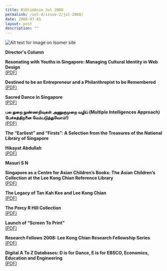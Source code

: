 ```yaml
---
title: BiblioAsia Jul 2008
permalink: /vol-4/issue-2/jul-2008/
date: 2008-07-01
layout: post
description: ""
---
```

![Alt text for image on Isomer site](/images/covers/ba4-2.jpg)

**Director's Column**<br>

**Resonating with Youths in Singapore: Managing Cultural Identity in Web Design**<br>[(PDF)](/files/pdf/vol-4/issue-2/v4-issue2_ResonatingYouths.pdf)

**Destined to be an Entrepreneur and a Philanthropist to be Remembered**<br>[(PDF)](/files/pdf/vol-4/issue-2/v4-issue2_EntrepreneurPhilantropist.pdf)

**Sacred Dance in Singapore**<br>[(PDF)](/files/pdf/vol-4/issue-2/v4-issue2_SacredDance.pdf)

**பல துறை நுண்ணறிவுகள் அணுகுமுறை வழிப் (Multiple Intelligences Approach) பேச்சுத்திறனை மேம்படுத்துவோம்!)**<br>[(PDF)](/files/pdf/vol-4/issue-2/v4-issue2_Tamil.pdf)

**The “Earliest” and “Firsts”: A Selection from the Treasures of the National Library of Singapore**<br>

**Hikayat Abdullah**<br>[(PDF)](/files/pdf/vol-4/issue-2/v4-issue2_HikayatAbdullah.pdf)

**Masuri S N**<br>

**Singapore as a Centre for Asian Children’s Books: The Asian Children’s Collection at the Lee Kong Chian Reference Library**<br>[(PDF)](/files/pdf/vol-4/issue-2/v4-issue2_AsianChildrenBooks.pdf)

**The Legacy of Tan Kah Kee and Lee Kong Chian**<br>[(PDF)](/files/pdf/vol-4/issue-2/v4-issue2_KahKeeKongChian.pdf)

**The Percy R Hill Collection**<br>[(PDF)](/files/pdf/vol-4/issue-2/v4-issue2_PercyHill.pdf)

**Launch of “Screen To Print”**<br>[(PDF)](/files/pdf/vol-4/issue-2/v4-issue2_ScreenPrint.pdf)

**Research Fellows 2008: Lee Kong Chian Research Fellowship Series**<br>[(PDF)](/files/pdf/vol-4/issue-2/v4-issue2_ResearchFellows2008.pdf)

**Digital A To Z Databases: D is for Dance, E is for EBSCO, Economics, Education and Engineering**<br>[(PDF)](/files/pdf/vol-4/issue-2/v4-issue2_DigitalA-Z.pdf)